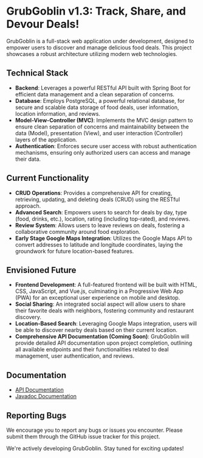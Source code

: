 # GrubGoblin v1.3: Track, Share, and Devour Deals!

GrubGoblin is a full-stack web application under development, designed to empower users to discover and manage delicious food deals. This project showcases a robust architecture utilizing modern web technologies.

## Technical Stack

- **Backend**: Leverages a powerful RESTful API built with Spring Boot for efficient data management and a clean separation of concerns. 
- **Database**: Employs PostgreSQL, a powerful relational database, for secure and scalable data storage of food deals, user information, location information, and reviews.
- **Model-View-Controller (MVC)**: Implements the MVC design pattern to ensure clean separation of concerns and maintainability between the data (Model), presentation (View), and user interaction (Controller) layers of the application.
- **Authentication**: Enforces secure user access with robust authentication mechanisms, ensuring only authorized users can access and manage their data.

## Current Functionality

- **CRUD Operations**: Provides a comprehensive API for creating, retrieving, updating, and deleting deals (CRUD) using the RESTful approach.
- **Advanced Search**: Empowers users to search for deals by day, type (food, drinks, etc.), location, rating (including top-rated), and reviews.
- **Review System**: Allows users to leave reviews on deals, fostering a collaborative community around food exploration.
- **Early Stage Google Maps Integration**: Utilizes the Google Maps API to convert addresses to latitude and longitude coordinates, laying the groundwork for future location-based features.

## Envisioned Future

- **Frontend Development**: A full-featured frontend will be built with HTML, CSS, JavaScript, and Vue.js, culminating in a Progressive Web App (PWA) for an exceptional user experience on mobile and desktop.
- **Social Sharing**: An integrated social aspect will allow users to share their favorite deals with neighbors, fostering community and restaurant discovery.
- **Location-Based Search**: Leveraging Google Maps integration, users will be able to discover nearby deals based on their current location.
- **Comprehensive API Documentation (Coming Soon)**: GrubGoblin will provide detailed API documentation upon project completion, outlining all available endpoints and their functionalities related to deal management, user authentication, and reviews.


## Documentation

- [API Documentation](docs/Postman)
- [Javadoc Documentation](docs/JavaDoc)


## Reporting Bugs

We encourage you to report any bugs or issues you encounter. Please submit them through the GitHub issue tracker for this project.

We're actively developing GrubGoblin. Stay tuned for exciting updates!

